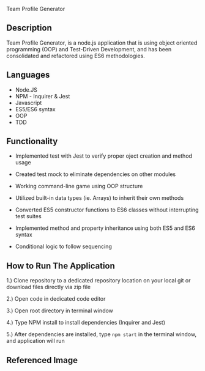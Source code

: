 Team Profile Generator

## Description

Team Profile Generator, is a node.js application that is using object oriented programming (OOP) and Test-Driven Development, and has been consolidated and refactored using ES6 methodologies.

## Languages
* Node.JS
* NPM - Inquirer & Jest
* Javascript
* ES5/ES6 syntax
* OOP
* TDD

## Functionality
* Implemented test with Jest to verify proper oject creation and method usage

* Created test mock to eliminate dependencies on other modules

* Working command-line game using OOP structure

* Utilized built-in data types (ie. Arrays) to inherit their own methods

* Converted ES5 constructor functions to ES6 classes without interrupting test suites

* Implemented method and property inheritance using both ES5 and ES6 syntax

* Conditional logic to follow sequencing

## How to Run The Application

1.) Clone repository to a dedicated repository location on your local git or download files directly via zip file

2.) Open code in dedicated code editor

3.) Open root directory in terminal window

4.) Type NPM install to install dependencies (Inquirer and Jest)

5.) After dependencies are installed, type `npm start` in the terminal window, and application will run

## Referenced Image
<img src="" alt="">
<img src="" alt="">